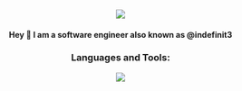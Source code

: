 <h3 align="center">
  <img src="https://i.pinimg.com/originals/0d/10/d2/0d10d2fe48a7956a4fdc9f7251132236.gif" />
</h3>
<h4 align="center">Hey 👋 I am a software engineer also known as @indefinit3</h4>

<h3 align="center">Languages and Tools:</h3>

<p align="center">
  <a href="https://skillicons.dev">
    <img src="https://skillicons.dev/icons?i=html,css,js,python,react,vue,redux,ts,vite,webpack," />
  </a>
</p>
